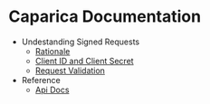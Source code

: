 # Caparica Documentation


* Undestanding Signed Requests
    * [Rationale](static/understand/rationale.md)
    * [Client ID and Client Secret](static/understand/clientid.md)
    * [Request Validation](static/understand/request-validation.md)
* Reference
    * [Api Docs](api/ApiIndex.md)
